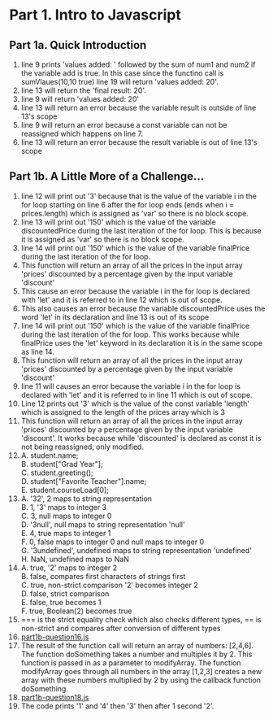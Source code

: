 # Part 1. Intro to Javascript
## Part 1a. Quick Introduction
1. line 9 prints 'values added: ' followed by the sum of num1 and num2 if the variable add is true. In this case since the functino call is sumVlaues(10,10 true) line 19 will return 'values added: 20'.
2. line 13 will return the 'final result: 20'.
3. line 9 will return 'values added: 20'
4. line 13 will return an error because the variable result is outside of line 13's scope
5. line 9 will return an error because a const variable can not be reassigned which happens on line 7.
6. line 13 will return an error because the result variable is out of line 13's scope

## Part 1b. A Little More of a Challenge...
1. line 12 will print out '3' because that is the value of the variable i in the for loop starting on line 6 after the for loop ends (ends when i = prices.length) which is assigned as 'var' so there is no block scope.
2. line 13 will print out '150' which is the value of the variable discountedPrice during the last iteration of the for loop. This is because it is assigned as 'var' so there is no block scope.
3. line 14 will print out '150' which is the value of the variable finalPrice during the last iteration of the for loop. 
4. This function will return an array of all the prices in the input array 'prices' discounted by a percentage given by the input variable 'discount'
5. This cause an error because the variable i in the for loop is declared with 'let' and it is referred to in line 12 which is out of scope.
6. This also causes an error because the variable discountedPrice uses the word 'let' in its declaration and line 13 is out of its scope
7. line 14 will print out '150' which is the value of the variable finalPrice during the last iteration of the for loop. This works because while finalPrice uses the 'let' keyword in its declaration it is in the same scope as line 14.
8. This function will return an array of all the prices in the input array 'prices' discounted by a percentage given by the input variable 'discount'
9. line 11 will causes an error because the variable i in the for loop is declared with 'let' and it is referred to in line 11 which is out of scope.
10. Line 12 prints out '3' which is the value of the const variable 'length' which is assigned to the length of the prices array which is 3
11. This function will return an array of all the prices in the input array 'prices' discounted by a percentage given by the input variable 'discount'. It works because while 'discounted' is declared as const it is not being reassigned, only modified.
12. A. student[]().name;  
    B. student["Grad Year"];  
    C. student.greeting();  
    D. student["Favorite Teacher"].name;  
    E. student.courseLoad[0];
13. A. '32', 2 maps to string representation  
    B. 1, '3' maps to integer 3  
    C. 3, null maps to integer 0  
    D. '3null', null maps to string representation 'null'  
    E. 4, true maps to integer 1  
    F. 0, false maps to integer 0 and null maps to integer 0  
    G. '3undefined', undefined maps to string representation 'undefined'  
    H. NaN, undefined maps to NaN
14. A. true, '2' maps to integer 2  
    B. false, compares first characters of strings first  
    C. true, non-strict comparison '2' becomes integer 2  
    D. false, strict comparison  
    E. false, true becomes 1  
    F. true, Boolean(2) becomes true  
15. === is the strict equality check which also checks different types, == is non-strict and compares after conversion of different types
16. [part1b-question16.js](part1b-question16.js)
17. The result of the function call will return an array of numbers: [2,4,6]. The function doSomething takes a number and multiples it by 2. This function is passed in as a parameter to modifyArray. The function modifyArray goes through all numbers in the array [1,2,3] creates a new array with these numbers multiplied by 2 by using the callback function doSomething.
18. [part1b-question18.js](part1b-question18.js)
19. The code prints '1' and '4' then '3' then after 1 second '2'.




    